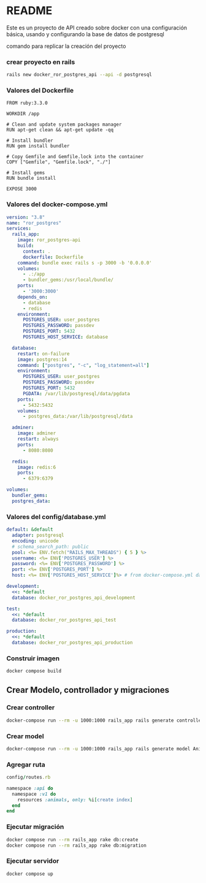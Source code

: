 # README

Este es un proyecto de API creado sobre docker con una configuración básica, usando y configurando la base de datos de postgresql

comando para replicar la creación del proyecto

### crear proyecto en rails
```bash
rails new docker_ror_postgres_api --api -d postgresql
```

### Valores del Dockerfile
```
FROM ruby:3.3.0

WORKDIR /app

# Clean and update system packages manager
RUN apt-get clean && apt-get update -qq

# Install bundler
RUN gem install bundler

# Copy Gemfile and Gemfile.lock into the container
COPY ["Gemfile", "Gemfile.lock", "./"]

# Install gems
RUN bundle install

EXPOSE 3000
```

### Valores del docker-compose.yml

```yml
version: "3.8"
name: "ror_postgres"
services:
  rails_app:
    image: ror_postgres-api
    build:
      context: .
      dockerfile: Dockerfile
    command: bundle exec rails s -p 3000 -b '0.0.0.0'
    volumes:
      - .:/app
      - bundler_gems:/usr/local/bundle/
    ports:
      - '3000:3000'
    depends_on:
      - database
      - redis
    environment:
      POSTGRES_USER: user_postgres
      POSTGRES_PASSWORD: passdev
      POSTGRES_PORT: 5432
      POSTGRES_HOST_SERVICE: database

  database:
    restart: on-failure
    image: postgres:14
    command: ["postgres", "-c", "log_statement=all"]
    environment:
      POSTGRES_USER: user_postgres
      POSTGRES_PASSWORD: passdev
      POSTGRES_PORT: 5432
      PGDATA: /var/lib/postgresql/data/pgdata
    ports:
      - 5432:5432
    volumes:
      - postgres_data:/var/lib/postgresql/data

  adminer:
    image: adminer
    restart: always
    ports:
      - 8080:8080

  redis:
    image: redis:6
    ports:
      - 6379:6379

volumes:
  bundler_gems:
  postgres_data:

```

### Valores del config/database.yml
```yml
default: &default
  adapter: postgresql
  encoding: unicode
  # schema_search_path: public
  pool: <%= ENV.fetch("RAILS_MAX_THREADS") { 5 } %>
  username: <%= ENV['POSTGRES_USER'] %>
  password: <%= ENV['POSTGRES_PASSWORD'] %>
  port: <%= ENV['POSTGRES_PORT'] %>
  host: <%= ENV['POSTGRES_HOST_SERVICE']%> # from docker-compose.yml database service

development:
  <<: *default
  database: docker_ror_postgres_api_development

test:
  <<: *default
  database: docker_ror_postgres_api_test

production:
  <<: *default
  database: docker_ror_postgres_api_production

```

### Construir imagen
```bash
docker compose build
```

## Crear Modelo, controllador y migraciones

### Crear controller
```bash
docker-compose run --rm -u 1000:1000 rails_app rails generate controller Api::V1::Animals index create
```

### Crear model

```bash
docker-compose run --rm -u 1000:1000 rails_app rails generate model Animal name:string species:string age:integer
```

### Agregar ruta

```ruby
config/routes.rb

namespace :api do
  namespace :v1 do
    resources :animals, only: %i[create index]
  end
end
```

### Ejecutar migración

```bash
docker compose run --rm rails_app rake db:create
docker compose run --rm rails_app rake db:migration
```

### Ejecutar servidor
```bash
docker compose up
```

